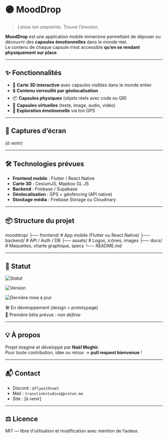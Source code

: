 # 🟣 MoodDrop

> *Laisse ton empreinte. Trouve l’émotion.*

**MoodDrop** est une application mobile immersive permettant de déposer ou découvrir des **capsules émotionnelles** dans le monde réel.  
Le contenu de chaque capsule n’est accessible **qu’en se rendant physiquement sur place**.

---

## ✨ Fonctionnalités

- 📍 **Carte 3D interactive** avec capsules visibles dans le monde entier  
- 🔒 **Contenu verrouillé par géolocalisation**  
- 📦 **Capsules physiques** (objets réels avec code ou QR)  
- 💬 **Capsules virtuelles** (texte, image, audio, vidéo)  
- 🧭 **Exploration émotionnelle** via ton GPS

---

## 📱 Captures d’écran

*(à venir)*  

---

## 🛠️ Technologies prévues

- **Frontend mobile** : Flutter / React Native  
- **Carte 3D** : CesiumJS, Mapbox GL JS  
- **Backend** : Firebase / Supabase  
- **Géolocalisation** : GPS + géofencing (API native)  
- **Stockage média** : Firebase Storage ou Cloudinary

---

## 📦 Structure du projet

mooddrop/
├── frontend/ # App mobile (Flutter ou React Native)
├── backend/ # API / Auth / DB
├── assets/ # Logos, icônes, images
├── docs/ # Maquettes, charte graphique, specs
└── README.md

---

## 🚧 Statut

![Statut](https://img.shields.io/badge/dynamic/json?color=5E17EB&label=Statut&query=$.development&url=https%3A%2F%2Fraw.githubusercontent.com%2Fflywithnael%2FMoodDrop%2Fmain%2Fstatus.json&style=for-the-badge)

![Version](https://img.shields.io/badge/dynamic/json?color=00E0C6&label=Version&query=$.version&url=https%3A%2F%2Fraw.githubusercontent.com%2Fflywithnael%2FMoodDrop%2Fmain%2Fstatus.json&style=for-the-badge)

![Dernière mise à jour](https://img.shields.io/badge/dynamic/json?color=gray&label=Derni%C3%A8re%20MAJ&query=$.lastUpdate&url=https%3A%2F%2Fraw.githubusercontent.com%2Fflywithnael%2FMoodDrop%2Fmain%2Fstatus.json&style=for-the-badge)

🛠️ En développement (design + prototypage)  
📅 Première bêta prévue : *non définie*

---

## 💡 À propos

Projet imaginé et développé par **Naël Moghir**.  
Pour toute contribution, idée ou retour → **pull request bienvenue** !

---

## 📬 Contact

- Discord : `@flywithnael`  
- Mail : `translinkstudios@proton.me`  
- Site : [à venir]

---

## ⚖️ Licence

MIT — libre d'utilisation et modification avec mention de l’auteur.
